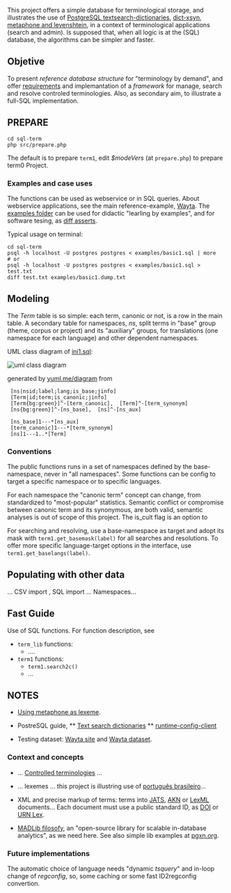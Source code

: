 This project offers a simple database for terminological storage, and illustrates the use of [PostgreSQL textsearch-dictionaries](http://www.postgresql.org/docs/9.1/static/textsearch-dictionaries.html), [dict-xsyn](http://www.postgresql.org/docs/current/static/dict-xsyn.html), [metaphone and levenshtein](http://www.postgresql.org/docs/current/static/fuzzystrmatch.html), in a context of terminological applications (search and admin).  Is supposed that, when all logic is at the (SQL) database, the algorithms can be simpler and faster.

## Objetive ##
To present *reference database structure* for "terminology by demand", and offer [requirements](https://en.wikipedia.org/wiki/Software_requirements_specification) and implemantation of a *framework* for manage, search and resolve controled terminologies. Also, as secondary aim, to illustrate a full-SQL implementation.

## PREPARE ##
```
cd sql-term
php src/prepare.php
```
The default is to prepare `term1`, edit *$modeVers* (at `prepare.php`) to prepare term0 Project.

### Examples and case uses
The functions can be used as webservice or in SQL  queries. About webservice applications, see the main reference-example,  [Wayta](http://wayta.scielo.org/).  The [examples folder](examples) can be used for didactic "learling by examples", and for software tesing, as [diff asserts](https://en.wikipedia.org/wiki/Assertion_(software_development)).

Typical usage on terminal:
```
cd sql-term
psql -h localhost -U postgres postgres < examples/basic1.sql | more
# or
psql -h localhost -U postgres postgres < examples/basic1.sql >  test.txt
diff test.txt examples/basic1.dump.txt
```

## Modeling ##

The *Term* table is so simple: each term, canonic or not, is a row in the main table. A secondary table for namespaces, *ns*, split terms in "base" group (theme, corpus or project) and  its "auxiliary" groups, for translations (one namespace for each language) and other dependent namespaces.

UML class diagram of [ini1.sql](src/ini1.sql):

![uml class diagram](http://yuml.me/fe36a8da)

generated by [yuml.me/diagram](http://yuml.me/diagram/scruffy/class/draw)  from

```
 [ns|nsid;label;lang;is_base;jinfo]
 [Term|id;term;is_canonic;jinfo]
 [Term{bg:green}]^-[term_canonic],  [Term]^-[term_synonym]
 [ns{bg:green}]^-[ns_base],  [ns]^-[ns_aux]

 [ns_base]1---*[ns_aux]
 [term_canonic]1---*[term_synonym]
 [ns]1---1..*[Term]
```

### Conventions ###
The  public functions runs in a set of namespaces defined by the base-namespace, never in "all namespaces".
Some functions can be config to target a specific namespace or  to specific languages.

For each namespace the "canonic term" concept can change, from standardized to "most-popular" statistics. Semantic conflict or compromise between canonic term and its synonymous, are both valid, semantic analyses is out of scope of this project. The is_cult flag is an option to 

For searching and resolving, use a base-namespace as target and adopt its mask with `term1.get_basemask(label)` for all searches and resolutions. To offer more specific language-target options in the interface, use `term1.get_baselangs(label)`.

## Populating with other data
... CSV import , SQL import ... Namespaces... 

## Fast Guide

Use of SQL functions. For function description, see 

* `term_lib` functions:
   * ....
* `term1` functions:
   * `term1.search2c()`
   * ...

## NOTES

* [Using metaphone as lexeme](http://stackoverflow.com/questions/4001579/postgresql-full-text-search-randomly-dropping-lexemes).

* PostreSQL guide, 
** [Text search dictionaries](http://www.postgresql.org/docs/9.1/static/textsearch-dictionaries.html#TEXTSEARCH-THESAURUS)
** [runtime-config-client](http://www.postgresql.org/docs/current/static/runtime-config-client.html#GUC-DEFAULT-TEXT-SEARCH-CONFIG)

* Testing dataset: [Wayta site](http://wayta.scielo.org/) and [Wayta dataset](https://github.com/scieloorg/wayta).

### Context and concepts

* ... [Controlled terminologies](https://www.wikidata.org/wiki/Q1469824) ...

* ... lexemes ...  this project is illustring use of [português brasileiro](https://www.wikidata.org/wiki/Q750553)... 

* XML and precise markup of terms: terms into [JATS](https://en.wikipedia.org/wiki/Journal_Article_Tag_Suite), [AKN](http://www.akomantoso.org/) or [LexML](http://projeto.lexml.gov.br/documentacao/Parte-3-XML-Schema.pdf) documents... Each document must use a public standard ID, as  [DOI](https://www.wikidata.org/wiki/Q25670) or [URN Lex](https://en.wikipedia.org/wiki/Lex_(URN)).

* [MADLib filosofy](http://doc.madlib.net/latest/), an "open-source library for scalable in-database analytics", as we need here. See also simple lib examples at [pgxn.org](http://pgxn.org/).

### Future implementations

The automatic choice of language needs "dynamic *tsquery*" and in-loop change of *regconfig*, so, some caching or some fast ID2regconfig convertion.


